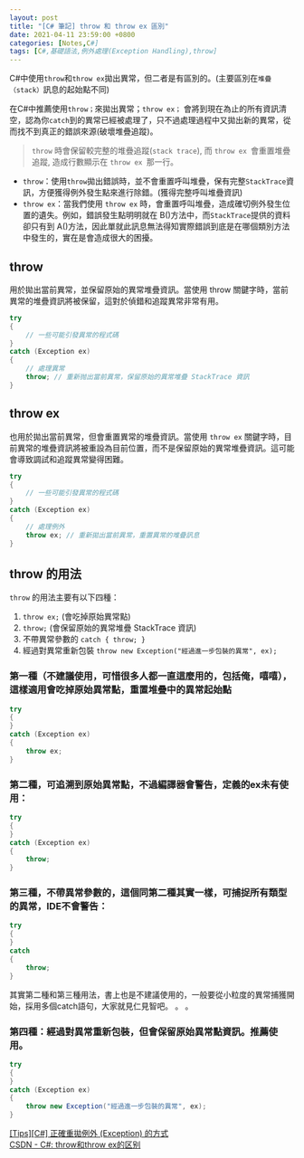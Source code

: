 ```yaml
---
layout: post
title: "[C# 筆記] throw 和 throw ex 區別"
date: 2021-04-11 23:59:00 +0800
categories: [Notes,C#]
tags: [C#,基礎語法,例外處理(Exception Handling),throw]
---
```



C#中使用`throw`和`throw ex`拋出異常，但二者是有區別的。(主要區別在`堆疊（stack）`訊息的起始點不同)       

在C#中推薦使用`throw；`來拋出異常；`throw ex；` 會將到現在為止的所有資訊清空，認為你`catch`到的異常已經被處理了，只不過處理過程中又拋出新的異常，從而找不到真正的錯誤來源(破壞堆疊追蹤)。

> `throw` 時會保留較完整的堆疊追蹤(`stack trace`), 而 `throw ex `會重置堆疊追蹤, 造成行數顯示在 `throw ex `那一行。


- `throw`：使用`throw`拋出錯誤時，並不會重置呼叫堆疊，保有完整`StackTrace`資訊，方便獲得例外發生點來進行除錯。(獲得完整呼叫堆疊資訊)    
- `throw ex`：當我們使用 `throw ex` 時，會重置呼叫堆疊，造成確切例外發生位置的遺失。例如，錯誤發生點明明就在 B()方法中，而`StackTrace`提供的資料卻只有到 A()方法，因此單就此訊息無法得知實際錯誤到底是在哪個類別方法中發生的，實在是會造成很大的困擾。          



## throw

用於拋出當前異常，並保留原始的異常堆疊資訊。當使用 throw 關鍵字時，當前異常的堆疊資訊將被保留，這對於偵錯和追蹤異常非常有用。

```c#
try
{
    // 一些可能引發異常的程式碼
}
catch (Exception ex)
{
    // 處理異常
    throw; // 重新抛出當前異常，保留原始的異常堆疊 StackTrace 資訊
}
```


## throw ex

也用於拋出當前異常，但會重置異常的堆疊資訊。當使用 `throw ex` 關鍵字時，目前異常的堆疊資訊將被重設為目前位置，而不是保留原始的異常堆疊資訊。這可能會導致調試和追蹤異常變得困難。

```c#
try
{
    // 一些可能引發異常的程式碼
}
catch (Exception ex)
{
    // 處理例外
    throw ex; // 重新拋出當前異常，重置異常的堆疊訊息
}
```

## throw 的用法

`throw` 的用法主要有以下四種：
1. `throw ex;` (會吃掉原始異常點)
2. `throw;` (會保留原始的異常堆疊 StackTrace 資訊)
3. 不帶異常參數的 `catch { throw; }`
4.  經過對異常重新包裝 `throw new Exception("經過進一步包裝的異常", ex);`

### 第一種（不建議使用，可惜很多人都一直這麼用的，包括俺，嘻嘻），這樣適用會吃掉原始異常點，重置堆疊中的異常起始點

```c#
try
{
}
catch (Exception ex)
{
    throw ex;
}
```

### 第二種，可追溯到原始異常點，不過編譯器會警告，定義的ex未有使用：

```c#
try
{
}
catch (Exception ex)
{
    throw;
}
```

### 第三種，不帶異常參數的，這個同第二種其實一樣，可捕捉所有類型的異常，IDE不會警告：

```c#
try
{
}
catch 
{
    throw;
}
```

其實第二種和第三種用法，書上也是不建議使用的，一般要從小粒度的異常捕獲開始，採用多個catch語句，大家就見仁見智吧。 。 。

### 第四種：經過對異常重新包裝，但會保留原始異常點資訊。推薦使用。

```c#
try
{
}
catch (Exception ex)
{
    throw new Exception("經過進一步包裝的異常", ex);
}
```


[[Tips][C#] 正確重拋例外 (Exception) 的方式](https://www.dotblogs.com.tw/wasichris/2015/06/07/151505#google_vignette)       
[CSDN - C#: throw和throw ex的区别](https://blog.csdn.net/lidandan2016/article/details/78864798)